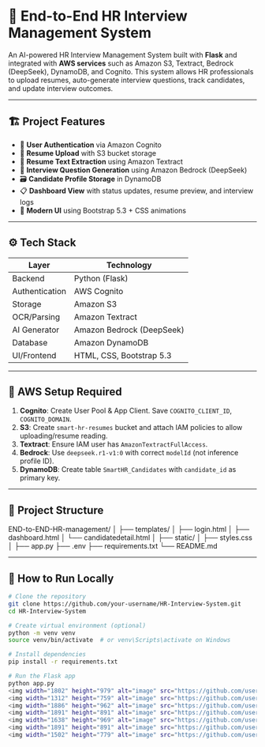 # 🚀 End-to-End HR Interview Management System

An AI-powered HR Interview Management System built with **Flask** and integrated with **AWS services** such as Amazon S3, Textract, Bedrock (DeepSeek), DynamoDB, and Cognito. This system allows HR professionals to upload resumes, auto-generate interview questions, track candidates, and update interview outcomes.

---

## 🏗️ Project Features

- 🔐 **User Authentication** via Amazon Cognito
- 📄 **Resume Upload** with S3 bucket storage
- 📑 **Resume Text Extraction** using Amazon Textract
- 🧠 **Interview Question Generation** using Amazon Bedrock (DeepSeek)
- 🗃️ **Candidate Profile Storage** in DynamoDB
- 📋 **Dashboard View** with status updates, resume preview, and interview logs
- 🎨 **Modern UI** using Bootstrap 5.3 + CSS animations

---

## ⚙️ Tech Stack

| Layer         | Technology             |
|---------------|------------------------|
| Backend       | Python (Flask)         |
| Authentication| AWS Cognito            |
| Storage       | Amazon S3              |
| OCR/Parsing   | Amazon Textract        |
| AI Generator  | Amazon Bedrock (DeepSeek) |
| Database      | Amazon DynamoDB        |
| UI/Frontend   | HTML, CSS, Bootstrap 5.3 |

---

## 🔐 AWS Setup Required

1. **Cognito**: Create User Pool & App Client. Save `COGNITO_CLIENT_ID`, `COGNITO_DOMAIN`.
2. **S3**: Create `smart-hr-resumes` bucket and attach IAM policies to allow uploading/resume reading.
3. **Textract**: Ensure IAM user has `AmazonTextractFullAccess`.
4. **Bedrock**: Use `deepseek.r1-v1:0` with correct `modelId` (not inference profile ID).
5. **DynamoDB**: Create table `SmartHR_Candidates` with `candidate_id` as primary key.

---

## 📁 Project Structure
END-to-END-HR-management/
│
├── templates/
│ ├── login.html
│ ├── dashboard.html
│ └── candidatedetail.html
│
├── static/
│ ├── styles.css
│
├── app.py
├── .env
├── requirements.txt
└── README.md


---

## 🧪 How to Run Locally

```bash
# Clone the repository
git clone https://github.com/your-username/HR-Interview-System.git
cd HR-Interview-System

# Create virtual environment (optional)
python -m venv venv
source venv/bin/activate  # or venv\Scripts\activate on Windows

# Install dependencies
pip install -r requirements.txt

# Run the Flask app
python app.py
<img width="1802" height="979" alt="image" src="https://github.com/user-attachments/assets/6a57ed90-5817-45d8-8b0a-fdcc482f7b64" />
<img width="1312" height="759" alt="image" src="https://github.com/user-attachments/assets/c18878ed-7208-4124-8ae6-a6902ab185ab" />
<img width="1886" height="962" alt="image" src="https://github.com/user-attachments/assets/2c33cc9e-7b9f-42f7-891a-40e68e976378" />
<img width="1891" height="891" alt="image" src="https://github.com/user-attachments/assets/e9cb5066-0462-4177-83f8-1328be452277" />
<img width="1638" height="969" alt="image" src="https://github.com/user-attachments/assets/b1b93140-3b56-4673-8620-566fdbffc045" />
<img width="1891" height="891" alt="image" src="https://github.com/user-attachments/assets/487ce57f-3efc-4dde-8d23-4ba5ec5878aa" />
<img width="1502" height="779" alt="image" src="https://github.com/user-attachments/assets/1685cc8b-a295-4a39-b847-34dfda25a7bb" />







